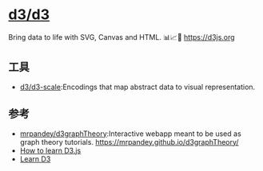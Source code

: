# [d3/d3](https://github.com/d3/d3)

Bring data to life with SVG, Canvas and HTML. 📊📈🎉 https://d3js.org

## 工具

* [d3/d3-scale](https://github.com/d3/d3-scale):Encodings that map abstract data to visual representation.

## 参考

* [mrpandey/d3graphTheory](mrpandey/d3graphTheory):Interactive webapp meant to be used as graph theory tutorials. https://mrpandey.github.io/d3graphTheory/
* [How to learn D3.js](https://wattenberger.com/blog/d3#intro)
* [Learn D3](https://observablehq.com/@d3/learn-d3)
